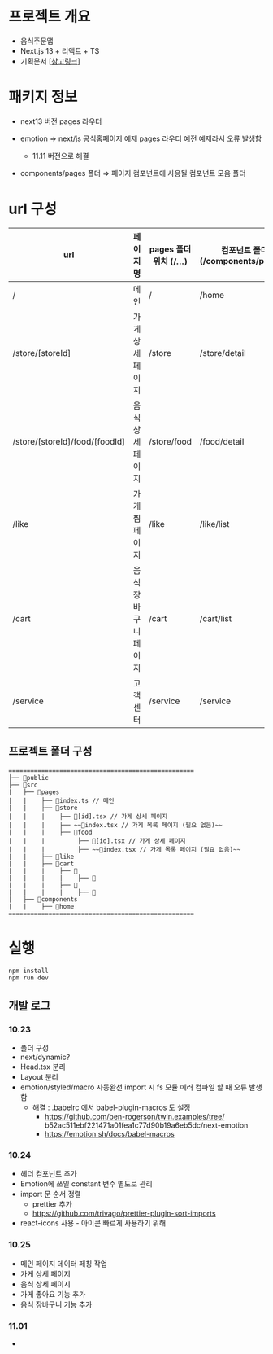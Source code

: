 # 프로젝트 개요

- 음식주문앱
- Next.js 13 + 리액트 + TS
- 기획문서 [[참고링크](https://www.figma.com/file/8YNRXUe9QTMzFSR0UehcnZ/%EB%B0%B0%EB%8B%AC%EC%96%B4%ED%94%8C%EB%A6%AC%EC%BC%80%EC%9D%B4%EC%85%98-(%EB%A6%AC%EC%95%A1%ED%8A%B8)?type=whiteboard&node-id=201%3A196&t=SxvOdvNS9Oe1ILUc-1)]



# 패키지 정보
- next13 버전 pages 라우터
- emotion ⇒ next/js 공식홈페이지 예제 pages 라우터 예전 예제라서 오류 발생함
    - 11.11 버전으로 해결

- components/pages 폴더 ⇒ 페이지 컴포넌트에 사용될 컴포넌트 모음 폴더


# url 구성 

| url | 페이지명 | pages 폴더위치 (/…) | 컴포넌트 폴더 (/components/pages/) | 렌더링방식 |
| --- | --- | --- | --- | --- |
| / | 메인 | / | /home | SSR |
| /store/[storeId] | 가게 상세페이지 | /store | /store/detail | ISR |
| /store/[storeId]/food/[foodId] | 음식 상세페이지 | /store/food | /food/detail | ISR  |
| /like | 가게 찜 페이지 | /like | /like/list | CSR |
| /cart | 음식 장바구니 페이지 | /cart | /cart/list | CSR |
| /service | 고객센터 | /service | /service | SSG |

## 프로젝트 폴더 구성
```
===================================================
├── 📁public
├── 📁src
|   ├── 📁pages
|   |    ├── 📄index.ts // 메인
|   |    ├── 📁store
|   |    |    ├── 📄[id].tsx // 가게 상세 페이지
|   |    |    ├── ~~📄index.tsx // 가게 목록 페이지 (필요 없음)~~
|   |    |    ├── 📁food
|   |    |         ├── 📄[id].tsx // 가게 상세 페이지
|   |    |         ├── ~~📄index.tsx // 가게 목록 페이지 (필요 없음)~~
|   |    ├── 📁like
|   |    ├── 📁cart
|   |    |    ├── 📁
|   |    |    |    ├── 📄
|   |    |    ├── 📁
|   |    |    |    ├── 📄 
|   ├── 📁components
|   |    ├── 📁home
===================================================
```


# 실행
```bash
npm install
npm run dev 
```



## 개발 로그


### 10.23 
-  폴더 구성
- next/dynamic?
- Head.tsx 분리
- Layout 분리
- emotion/styled/macro 자동완선 import 시 fs 모듈 에러 컴파일 할 때 오류 발생함
  - 해결 : .babelrc 에서 babel-plugin-macros 도 설정
    - https://github.com/ben-rogerson/twin.examples/tree/ b52ac511ebf221471a01fea1c77d90b19a6eb5dc/next-emotion
    - https://emotion.sh/docs/babel-macros

### 10.24
- 헤더 컴포넌트 추가
- Emotion에 쓰일 constant 변수 별도로 관리
- import 문 순서 정렬
    - prettier 추가
    - https://github.com/trivago/prettier-plugin-sort-imports
- react-icons 사용 - 아이콘 빠르게 사용하기 위해

### 10.25
- 메인 페이지 데이터 페칭 작업
- 가게 상세 페이지
- 음식 상세 페이지
- 가게 좋아요 기능 추가
- 음식 장바구니 기능 추가

### 11.01
- 